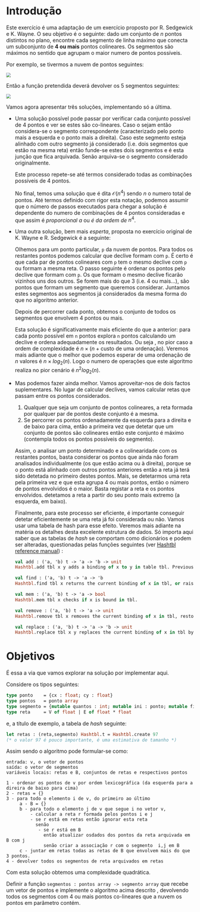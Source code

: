 <script>
MathJax = {
  loader: {load: ['input/asciimath', 'output/chtml']},
  asciimath: {
    delimiters: [['$','$'], ['`','`']]
  }
}
</script>

<script src="https://polyfill.io/v3/polyfill.min.js?features=es6"></script>
<script type="text/javascript" id="MathJax-script" async
  src="https://cdn.jsdelivr.net/npm/mathjax@3/es5/startup.js"></script>

# Introdução

Este exercício é uma adaptação de um exercício proposto por R. Sedgewick e K. Wayne. O seu objetivo é o seguinte: dado um conjunto de $n$ pontos distintos no plano, encontre cada segmento de linha máximo que conecta um subconjunto de **4 ou mais** pontos colineares. Os segmentos são máximos no sentido que agrupam o maior numero de pontos possíveis.



Por exemplo, se tivermos a nuvem de pontos seguintes:



<img src="point_cloud1.png" style="zoom:75%;" />



Então a função pretendida deverá devolver os 5 segmentos seguintes:

<img src="point_cloud2.png" style="zoom:75%;" />

Vamos agora apresentar três soluções, implementando só a última.

- Uma solução possível pode passar por verificar cada conjunto possível de $4$ pontos e ver se estes são co-lineares. Caso o sejam então considera-se  o segmento correspondente (caracterizado pelo ponto mais a esquerda e o ponto mais a direita).  Caso este segmento  esteja alinhado com outro segmento já considerado (i.e. dois segmentos que estão na mesma reta) então funde-se estes dois segmentos e é esta junção que fica arquivada. Senão arquiva-se o segmento considerado originalmente.

  Este processo repete-se até termos considerado todas as combinações possíveis de 4 pontos. 

  No final, temos uma solução que é dita $\mathcal{O}(n^4)$ sendo $n$ o numero total de pontos. Até termos definido com rigor esta notação, podemos assumir que o número de passos executados para chegar a solução é dependente do numero de combinações de $4$ pontos consideradas e que assim é _proporcional a_ ou _é da ordem de_ $n^4$.

- Uma outra solução, bem mais *esperta*, proposta no exercício original de K. Wayne e R. Sedgewick é a seguinte:

  Olhemos para um ponto particular, `p` da nuvem de pontos.  Para todos os restantes pontos podemos calcular que declive formam com `p`. É certo é que cada par de pontos colineares com `p` tem o mesmo declive com `p` ou formam a mesma reta. O passo seguinte é ordenar os pontos pelo declive que formam com `p`. Os que formam o mesmo declive ficarão vizinhos uns dos outros. Se forem mais do que 3 (i.e. 4 ou mais...), são pontos que formam um segmento que queremos considerar.  Juntamos estes segmentos aos segmentos já considerados da mesma forma do que no algoritmo anterior. 

  Depois de percorrer cada ponto, obtemos o conjunto de todos os segmentos que envolvem 4 pontos ou mais.

  Esta solução é significativamente mais eficiente do que a anterior: para cada ponto possível em `n` pontos explora `n` pontos calculando um declive e ordena adequadamente os resultados. Ou seja , no pior caso a ordem de complexidade é $n \times (n + \mbox{custo de uma ordenação})$. Veremos mais adiante que o melhor que podemos esperar de uma ordenação de $n$ valores é $n\times log_2 (n)$. Logo o numero de operações  que este algoritmo realiza no pior cenário é $n^2log_2(n)$.

- Mas podemos fazer ainda melhor. Vamos aproveitar-nos de dois factos suplementares. No lugar de calcular declives, vamos calcular retas que passam entre os pontos considerados.  

  1. Qualquer que seja um conjunto de pontos colineares, a reta formada por qualquer par de pontos deste conjunto  é a mesma. 
  2.  Se percorrer os pontos ordenadamente da esquerda para a direita e de baixo para cima, então a primeira vez que detetar que um conjunto de  pontos são colineares então este conjunto é máximo (contempla todos os pontos possíveis do segmento).  

  Assim, o analisar um ponto determinado e a colinearidade com os restantes pontos,  basta considerar os pontos que ainda não foram analisados individualmente (os que estão acima ou à direita), porque se o ponto está alinhado com outros pontos anteriores então a reta já terá sido detetada no primeiro destes pontos.  Mais, se detetarmos uma reta pela primeira vez e que esta agrupa 4 ou mais pontos, então o número de pontos envolvidos é o maior. Basta registar a reta e os pontos envolvidos. detetamos a reta a partir do seu ponto mais extremo (a esquerda, em baixo).

  Finalmente, para este processo ser eficiente, é importante conseguir detetar eficientemente se uma reta já foi considerada ou não. Vamos usar uma tabela de hash para esse efeito. Veremos mais adiante na matéria os detalhes desta excelente estrutura de dados. Só importa aqui saber que  as tabelas de _hash_ se comportam como dicionários e podem ser alteradas, questionadas pelas funções seguintes (ver [Hashtbl reference manual](https://caml.inria.fr/pub/docs/manual-ocaml/libref/Hashtbl.html)) :

  ```ocaml
  val add : ('a, 'b) t -> 'a -> 'b -> unit
  Hashtbl.add tbl x y adds a binding of x to y in table tbl. Previous bindings for x are not removed, but simply hidden. That is, after performing Hashtbl.remove tbl x, the previous binding for x, if any, is restored. (Same behavior as with association lists.)
  
  val find : ('a, 'b) t -> 'a -> 'b
  Hashtbl.find tbl x returns the current binding of x in tbl, or raises Not_found if no such binding exists.
  
  val mem : ('a, 'b) t -> 'a -> bool
  Hashtbl.mem tbl x checks if x is bound in tbl.
  
  val remove : ('a, 'b) t -> 'a -> unit
  Hashtbl.remove tbl x removes the current binding of x in tbl, restoring the previous binding if it exists. It does nothing if x is not bound in tbl.
  
  val replace : ('a, 'b) t -> 'a -> 'b -> unit
  Hashtbl.replace tbl x y replaces the current binding of x in tbl by a binding of x to y. If x is unbound in tbl, a binding of x to y is added to tbl. This is functionally equivalent to Hashtbl.remove tbl x followed by Hashtbl.add tbl x y.
  ```

# Objetivos

É essa  a via que vamos explorar na solução por implementar aqui.

Considere os tipos seguintes:

```ocaml
type ponto    = {cx : float; cy : float}
type pontos   = ponto array
type segmento = {mutable quantos : int; mutable ini : ponto; mutable fim : ponto}
type reta     = V of float | E of float * float
```

e, a título de exemplo,  a tabela de _hash_ seguinte: 

```ocaml
let retas : (reta,segmento) Hashtbl.t = Hashtbl.create 97 
(* o valor 97 é pouco importante, é uma estimativa de tamanho *)
```

Assim sendo o algoritmo pode formular-se como:

```pseudocode
entrada: v, o vetor de pontos  
saída: o vetor de segmentos
variáveis locais: retas e B, conjuntos de retas e respectivos pontos

1 - ordenar os pontos de v por ordem lexicográfica (da esquerda para a direira de baixo para cima) 
2 - retas = {} 
3 - para todo o elemento i de v, do primeiro ao último 
     a - B = {}
     b - para todo o elemento j de v que segue i no vetor v,  
         - calcular a reta r formada pelos pontos i e j  
         - se r está em retas então ignorar esta reta   
           senão 
            - se r está em B 
              então atualizar osdados dos pontos da reta arquivada em B com j
              senão criar a associação r com o segmento  i,j em B   
     c - juntar em retas todas as retas de B que envolvem mais do que 3 pontos.     
4 - devolver todos os segmentos de reta arquivados em retas      
```



Com esta solução obtemos uma complexidade quadrática.



Definir a função `segmentos : pontos array -> segmento array` que recebe um vetor de pontos e implemente o algoritmo acima descrito , devolvendo todos os segmentos com 4 ou mais pontos co-lineares que a nuvem os pontos em parâmetro contém.
